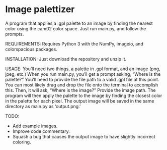 # Image palettizer
A program that applies a .gpl palette to an image by finding the nearest color using the cam02 color space. Just run main.py, and follow the prompts.


REQUIREMENTS:
Requires Python 3 with the NumPy, imageio, and colorspacious packages.


INSTALLATION:
Just download the repository and unzip it.


USAGE:
You’ll need two things, a palette in .gpl format, and an image (png, jpeg, etc.) When you run main.py, you’ll get a prompt asking, “Where is the palette?” You’ll need to provide the file path to a valid .gpl file at this point. You can most likely drag and drop the file onto the terminal to accomplish this. Then, it will ask, “Where is the image?” Provide the image path. The program will then apply the palette to the image by finding the closest color in the palette for each pixel. The output image will be saved in the same directory as main.py as ‘output.png.’


TODO:
- Add example images.
- Improve code commentary.
- Squash a bug that causes the output image to have slightly incorrect coloring.
